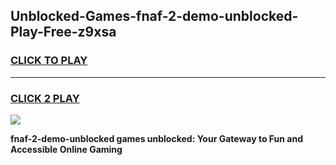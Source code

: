 
## Unblocked-Games-fnaf-2-demo-unblocked-Play-Free-z9xsa
<h3>
<a href="https://premium76.site?title=fnaf-2-demo-unblocked&ref=23A">CLICK TO PLAY</a></h3>
<hr>

<h3>
<a href="https://premium76.site?title=fnaf-2-demo-unblocked&ref=23A">CLICK 2 PLAY</a>
  
</h3>

<a href="https://premium76.site?title=fnaf-2-demo-unblocked&ref=23A"><img src="https://clearcache.store/games.png"></a>


**fnaf-2-demo-unblocked games unblocked: Your Gateway to Fun and Accessible Online Gaming**
